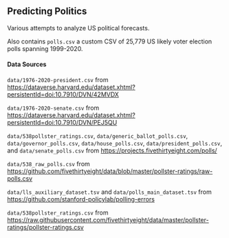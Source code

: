 ## Predicting Politics

Various attempts to analyze US political forecasts.

Also contains `polls.csv` a custom CSV of 25,779 US likely voter election polls spanning 1999-2020.

#### Data Sources

`data/1976-2020-president.csv` from https://dataverse.harvard.edu/dataset.xhtml?persistentId=doi:10.7910/DVN/42MVDX

`data/1976-2020-senate.csv` from https://dataverse.harvard.edu/dataset.xhtml?persistentId=doi:10.7910/DVN/PEJ5QU

`data/538pollster_ratings.csv`, `data/generic_ballot_polls.csv`, `data/governor_polls.csv`, `data/house_polls.csv`, `data/president_polls.csv`, and `data/senate_polls.csv` from https://projects.fivethirtyeight.com/polls/

`data/538_raw_polls.csv` from https://github.com/fivethirtyeight/data/blob/master/pollster-ratings/raw-polls.csv

`data/lls_auxiliary_dataset.tsv` and `data/polls_main_dataset.tsv` from https://github.com/stanford-policylab/polling-errors

`data/538pollster_ratings.csv` from https://raw.githubusercontent.com/fivethirtyeight/data/master/pollster-ratings/pollster-ratings.csv
